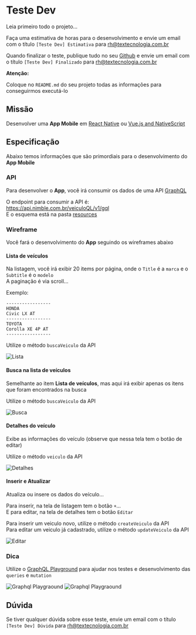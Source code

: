 # Teste Dev

Leia primeiro todo o projeto...

Faça uma estimativa de horas para o desenvolvimento e envie um email com o título `[Teste Dev] Estimativa` para rh@textecnologia.com.br

Quando finalizar o teste, publique tudo no seu [Github](https://github.com) e envie um email com o título `[Teste Dev] Finalizado` para rh@textecnologia.com.br

**Atenção:**

Coloque no `README.md` do seu projeto todas as informações para conseguirmos executá-lo


## Missão

Desenvolver uma **App Mobile** em [React Native](https://facebook.github.io/react-native/) ou [Vue.js and NativeScript](https://nativescript-vue.org/)


## Especificação

Abaixo temos informações que são primordiais para o desenvolvimento do **App Mobile**


### API

Para desenvolver o **App**, você irá consumir os dados de uma API [GraphQL](http://graphql.org/)

O endpoint para consumir a API é: https://api.nimble.com.br/veiculoQL/v1/gql  
E o esquema está na pasta [resources](https://github.com/TExTecnologia/teste-dev/blob/master/resources/schema.graphql)


### Wireframe

Você fará o desenvolvimento do **App** seguindo os wireframes abaixo


#### Lista de veículos

Na listagem, você irá exibir 20 items por página, onde o `Title` é a `marca` e o `Subtitle` é o `modelo`  
A paginação é via scroll...

Exemplo:

```
-----------------
HONDA
Civic LX AT
-----------------
TOYOTA
Corolla XE 4P AT
-----------------
```

Utilize o método `buscaVeiculo` da API

![Lista](https://github.com/TExTecnologia/teste-dev/raw/master/resources/wireframe/lista.png)


#### Busca na lista de veículos

Semelhante ao item **Lista de veículos**, mas aqui irá exibir apenas os itens que foram encontrados na busca

Utilize o método `buscaVeiculo` da API

![Busca](https://github.com/TExTecnologia/teste-dev/raw/master/resources/wireframe/busca.png)


#### Detalhes do veículo

Exibe as informações do veículo (observe que nessa tela tem o botão de editar)

Utilize o método `veiculo` da API

![Detalhes](https://github.com/TExTecnologia/teste-dev/raw/master/resources/wireframe/detalhes.png)


#### Inserir e Atualizar

Atualiza ou insere os dados do veículo...

Para inserir, na tela de listagem tem o botão `+`...  
E para editar, na tela de detalhes tem o botão `Editar`

Para inserir um veiculo novo, utilize o método `createVeiculo` da API  
Para editar um veiculo já cadastrado, utilize o método `updateVeiculo` da API

![Editar](https://github.com/TExTecnologia/teste-dev/raw/master/resources/wireframe/edit.png)


### Dica

Utilize o [GraphQL Playground](https://www.graphqlbin.com/new) para ajudar nos testes e desenvolvimento das `queries` e `mutation`

![Graphql Playgraound](https://github.com/TExTecnologia/teste-dev/raw/master/resources/graphql-playgraound-1.png)
![Graphql Playgraound](https://github.com/TExTecnologia/teste-dev/raw/master/resources/graphql-playgraound-2.png)


## Dúvida

Se tiver qualquer dúvida sobre esse teste, envie um email com o título `[Teste Dev] Dúvida` para rh@textecnologia.com.br
